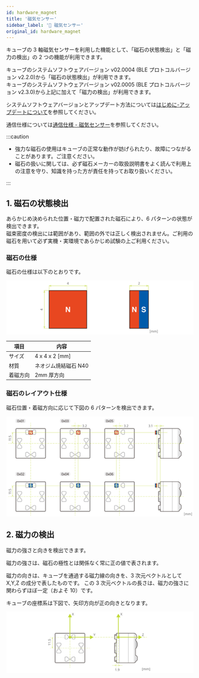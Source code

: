 ```yaml
---
id: hardware_magnet
title: '磁気センサー'
sidebar_label: '🔄 磁気センサー'
original_id: hardware_magnet
---
```


キューブの 3 軸磁気センサーを利用した機能として、「磁石の状態検出」と「磁力の検出」の 2 つの機能が利用できます。

キューブのシステムソフトウェアバージョン v02.0004 (BLE プロトコルバージョン v2.2.0)から「磁石の状態検出」が利用できます。  
キューブのシステムソフトウェアバージョン v02.0005 (BLE プロトコルバージョン v2.3.0)から上記に加えて「磁力の検出」が利用できます。

システムソフトウェアバージョンとアップデート方法については[はじめに-アップデートについて](how_to_update_cube.md)を参照してください。

通信仕様については[通信仕様 - 磁気センサー](magnetic_sensor.md)を参照してください。

:::caution

- 強力な磁石の使用はキューブの正常な動作が妨げられたり、故障につながることがあります。ご注意ください。
- 磁石の扱いに関しては、必ず磁石メーカーの取扱説明書をよく読んで利用上の注意を守り、知識を持った方が責任を持ってお取り扱いください。

:::

## 1. 磁石の状態検出

あらかじめ決められた位置・磁力で配置された磁石により、6 パターンの状態が検出できます。  
磁束密度の検出には範囲があり、範囲の外では正しく検出されません。ご利用の磁石を用いて必ず実機・実環境であらかじめ試験の上ご利用ください。

### 磁石の仕様

磁石の仕様は以下のとおりです。

![magnet specification](assets/hardware_magnet.svg)

| 項目     | 内容                 |
| -------- | -------------------- |
| サイズ   | 4 x 4 x 2 [mm]       |
| 材質     | ネオジム焼結磁石 N40 |
| 着磁方向 | 2mm 厚方向           |

### 磁石のレイアウト仕様

磁石位置・着磁方向に応じて下図の 6 パターンを検出できます。

![magnet layout specification](assets/hardware_magnet_layout.svg)

## 2. 磁力の検出 <span class="new"/>

磁力の強さと向きを検出できます。

磁力の強さは、磁石の極性とは関係なく常に正の値で表されます。

磁力の向きは、キューブを通過する磁力線の向きを、3 次元ベクトルとして X,Y,Z の成分で表したものです。
この 3 次元ベクトルの長さは、磁力の強さに関わらずほぼ一定（およそ 10）です。

キューブの座標系は下図で、矢印方向が正の向きとなります。

![magnet coordinate system](assets/magnet_coordinate_system.svg)
